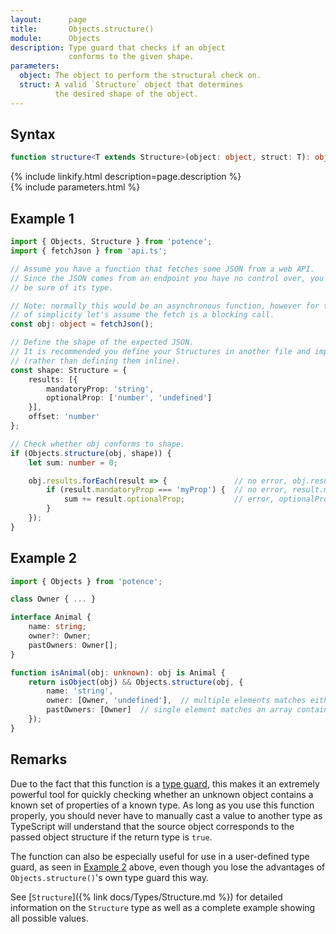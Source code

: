 ```yaml
---
layout:      page
title:       Objects.structure()
module:      Objects
description: Type guard that checks if an object
             conforms to the given shape.
parameters:
  object: The object to perform the structural check on.
  struct: A valid `Structure` object that determines
          the desired shape of the object.
---
```

## Syntax

```ts
function structure<T extends Structure>(object: object, struct: T): object is MappedStructure<T>
```

<div class="description">{% include linkify.html description=page.description %}</div>
{% include parameters.html %}

## Example 1

```ts
import { Objects, Structure } from 'potence';
import { fetchJson } from 'api.ts';

// Assume you have a function that fetches some JSON from a web API.
// Since the JSON comes from an endpoint you have no control over, you can't
// be sure of its type.

// Note: normally this would be an asynchronous function, however for the sake
// of simplicity let's assume the fetch is a blocking call.
const obj: object = fetchJson();

// Define the shape of the expected JSON.
// It is recommended you define your Structures in another file and import them
// (rather than defining them inline).
const shape: Structure = {
    results: [{
        mandatoryProp: 'string',
        optionalProp: ['number', 'undefined']
    }],
    offset: 'number'
};

// Check whether obj conforms to shape.
if (Objects.structure(obj, shape)) {
    let sum: number = 0;

    obj.results.forEach(result => {               // no error, obj.results is of type array
        if (result.mandatoryProp === 'myProp') {  // no error, result.mandatoryProp is of type string
            sum += result.optionalProp;           // error, optionalProp may be undefined
        }
    });
}
```

## Example 2

```ts
import { Objects } from 'potence';

class Owner { ... }

interface Animal {
    name: string;
    owner?: Owner;
    pastOwners: Owner[];
}

function isAnimal(obj: unknown): obj is Animal {
    return isObject(obj) && Objects.structure(obj, {
        name: 'string',
        owner: [Owner, 'undefined'],  // multiple elements matches either an Owner or undefined
        pastOwners: [Owner]  // single element matches an array containing elements of type Owner
    });
}
```

## Remarks

Due to the fact that this function is a
[type guard](https://www.typescriptlang.org/docs/handbook/advanced-types.html#user-defined-type-guards),
this makes it an extremely powerful tool for quickly checking whether an unknown
object contains a known set of properties of a known type. As long as you use
this function properly, you should never have to manually cast a value to
another type as TypeScript will understand that the source object corresponds to
the passed object structure if the return type is `true`.

The function can also be especially useful for use in a user-defined type guard,
as seen in [Example 2](#example-2) above, even though you lose the advantages of
`Objects.structure()`'s own type guard this way.

See [`Structure`]({% link docs/Types/Structure.md %}) for detailed information
on the `Structure` type as well as a complete example showing all possible
values.
